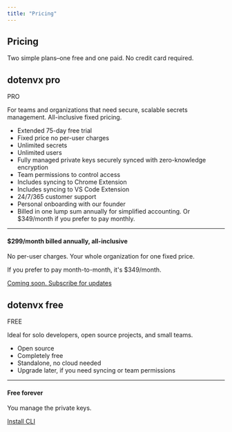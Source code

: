 ```yaml
---
title: "Pricing"
---
```


<section class="max-w-5xl mx-auto mt-20 flex flex-col px-5 mb-20">
  <h1 class="my-5 text-center text-5xl sm:text-6xl md:text-7xl lg:text-8xl font-bold tracking-tight leading-none text-zinc-950 dark:text-[#ECD53F]">Pricing</h1>
  <p class="mb-10 text-center leading-relaxed text-lg md:text-2xl"><span class="italic">Two simple plans</span>–one free and one paid. No credit card required.</p>
  <div class="flex flex-col lg:flex-row items-center gap-y-4">
    <!-- pro -->
    <div class="flex-1 flex flex-col rounded-lg w-full border border-zinc-200 dark:border-zinc-800 dark:bg-zinc-900 shadow-md lg:order-2">
      <div class="p-6 flex flex-col gap-3">
        <div class="flex gap-1.5">
          <h2 class="font-bold tracking-tight leading-none text-zinc-950 dark:text-zinc-50 text-2xl py-1">dotenvx <span class="hidden">pro</span></h2>
          <div class="inline-block bg-yellow-400 text-black font-bold px-2.5 py-1 text-lg italic rounded-sm">PRO</div>
        </div>
        <p class="text-xl font-light">For teams and organizations that need secure, scalable secrets management. All-inclusive fixed pricing.</p>
        <ul class="ml-6 list-disc list-outside text-zinc-700 dark:text-zinc-300">
          <li class="font-bold">Extended 75-day free trial</li>
          <li class=""><span class="font-bold">Fixed price</span> no per-user charges</li>
          <li class=""><span class="font-bold">Unlimited secrets</span></li>
          <li class=""><span class="font-bold">Unlimited users</span></li>
          <li class=""><span class="font-bold">Fully managed private keys</span> securely synced with zero-knowledge encryption</li>
          <li class=""><span class="font-bold">Team permissions</span> to control access</li>
          <li class=""><span class="font-bold">Includes</span> syncing to Chrome Extension</li>
          <li class=""><span class="font-bold">Includes</span> syncing to VS Code Extension</li>
          <li>24/7/365 customer support</li>
          <li class=""><span class="font-bold">Personal onboarding</span> with our founder</li>
          <li class="">Billed in one lump sum annually for simplified accounting. Or $349/month if you prefer to pay monthly.</li>
        </ul>
      </div>
      <hr class="m-0 border-0 border-t border-zinc-200 dark:border-zinc-800 m-0 p-0" />
      <div class="p-6">
        <h4 class="font-bold tracking-tight leading-none text-zinc-950 dark:text-zinc-50 text-2xl">$299/month billed annually, all-inclusive</h4>
        <p class="mt-3 mb-0.5 font-bold">No per-user charges. Your whole organization for one fixed price.</p>
        <p class="mb-4">If you prefer to pay month-to-month, it's $349/month.</p>
        <!--<a href="/pro" class="btn-primary bg-green-700 dark:bg-green-600 dark:text-zinc-50 w-auto flex-none inline-block">Try it free for 75 days</a>-->
        <a href="https://github.com/dotenvx/dotenvx/issues/259" class="btn-primary bg-green-700 dark:bg-green-600 dark:text-zinc-50 w-auto flex-none inline-block">Coming soon. Subscribe for updates</a>
      </div>
    </div>
    <!-- free -->
    <div class="flex-2 flex flex-col rounded-lg w-full lg:w-80 border border-zinc-200 dark:border-zinc-800 border-r-0 rounded-r-none dark:bg-zinc-900">
      <div class="p-6 flex flex-col gap-3">
        <div class="flex gap-1.5">
          <h2 class="font-bold tracking-tight leading-none text-zinc-950 dark:text-zinc-50 text-2xl py-1">dotenvx <span class="hidden">free</span></h2>
          <div class="inline-block bg-zinc-100 text-black font-bold px-2.5 py-1 text-lg italic rounded-sm">FREE</div>
        </div>
        <p class="text-xl font-light">Ideal for solo developers, open source projects, and small teams.</p>
        <ul class="ml-6 list-disc list-outside text-zinc-700 dark:text-zinc-300">
          <li>Open source</li>
          <li>Completely free</li>
          <li>Standalone, no cloud needed</li>
          <li>Upgrade later, if you need syncing or team permissions</li>
        </ul>
      </div>
      <hr class="m-0 border-0 border-t border-zinc-200 m-0 p-0" />
      <div class="p-6">
        <h4 class="font-bold tracking-tight leading-none text-zinc-950 dark:text-zinc-50 text-2xl">Free forever</h4>
        <p class="mt-3 mb-4">You manage the private keys.</p>
        <a href="/docs/install" class="btn-outline w-auto flex-none inline-block">Install CLI</a>
      </div>
    </div>
  </div>
</section>
